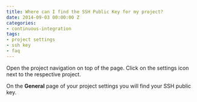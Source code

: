 ```yaml
---
title: Where can I find the SSH Public Key for my project?
date: 2014-09-03 00:00:00 Z
categories:
- continuous-integration
tags:
- project settings
- ssh key
- faq
---
```


Open the project navigation on top of the page. Click on the settings icon next to the respective project.

On the **General** page of your project settings you will find your SSH public key.
